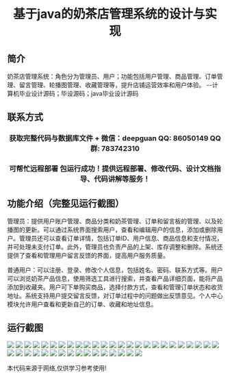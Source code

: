<p><h1 align="center">基于java的奶茶店管理系统的设计与实现</h1></p>

## 简介
奶茶店管理系统：角色分为管理员、用户；功能包括用户管理、商品管理、订单管理、留言管理、轮播图管理、收藏管理等，提升店铺运营效率和用户体验。    --计算机毕业设计源码；毕设源码；java毕业设计源码


## 联系方式
<p><h3 align="center">获取完整代码与数据库文件 + 微信：deepguan QQ: 86050149 QQ群: 783742310</h3></p>
<p><h3 align="center">可帮忙远程部署 包运行成功！提供远程部署、修改代码、设计文档指导、代码讲解等服务！</h3></p>

## 功能介绍（完整见运行截图）
管理员：提供用户账户管理、商品分类和奶茶管理、订单和留言板的管理、以及轮播图的更新。可以通过系统界面搜索用户，查看和编辑用户的信息，添加或删除用户。管理员还可以查看订单详情，包括订单ID、用户信息、商品信息和支付情况，并可处理未支付订单。此外，管理员也负责产品的上架、库存调整和删除。系统还提供了查看和管理用户留言反馈的界面，提高用户服务质量。

普通用户：可以注册、登录、修改个人信息，包括姓名、密码、联系方式等。用户可以浏览奶茶产品信息，使用筛选工具进行搜索，并查看产品详细页面，能将产品添加到收藏夹。用户可下单购买商品，选择付款方式，查看和管理订单状态和收货地址。系统支持用户提交留言反馈，对订单过程中的问题做出反馈意见。个人中心模块允许用户查看和更新自己的订单、收藏和地址信息。


## 运行截图
![](img/001.jpg)
![](img/002.jpg)
![](img/003.jpg)
![](img/004.jpg)
![](img/005.jpg)
![](img/006.jpg)
![](img/007.jpg)
![](img/008.jpg)
![](img/009.jpg)
![](img/010.jpg)
![](img/011.jpg)
![](img/012.jpg)
![](img/013.jpg)
![](img/014.jpg)
![](img/015.jpg)
![](img/016.jpg)
![](img/017.jpg)
![](img/018.jpg)
![](img/019.jpg)
![](img/020.jpg)
![](img/021.jpg)
![](img/022.jpg)
![](img/023.jpg)
![](img/024.jpg)
![](img/025.jpg)
![](img/026.jpg)
![](img/027.jpg)
![](img/028.jpg)
![](img/029.jpg)
![](img/030.jpg)
![](img/031.jpg)
![](img/032.jpg)
![](img/033.jpg)
![](img/034.jpg)
![](img/035.jpg)
![](img/036.jpg)
![](img/037.jpg)
![](img/038.jpg)
![](img/039.jpg)
![](img/040.jpg)
![](img/041.jpg)

<p>本代码来源于网络,仅供学习参考使用!</p>
